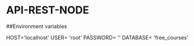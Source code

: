 # API-REST-NODE
 
##Environment variables

HOST='localhost'
USER= 'root'
PASSWORD= ''
DATABASE= 'free_courses'
